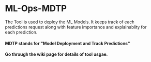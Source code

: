# ML-Ops-MDTP
The Tool is used to deploy the ML Models. It keeps track of each predictions request along with feature importance and explainablity for each prediction.
#### MDTP stands for "Model Deployment and Track Predictions"
#### Go through the wiki page for details of tool usgae.

